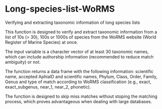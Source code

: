 # Long-species-list-WoRMS
 Verifying and extracting taxonomic information of long species lists

This function is designed to verify and extract taxonomic information from a list of 10s (> 30), 100s or 1000s of species from the WoRMS website (World Register of Marine Species) at once.

The input variable is a character vector of at least 30 taxonomic names, which can include authorship information (recommended to reduce match ambiguity) or not.

The function returns a data frame with the following information: scientific name, accepted AphiaID and scientific names, Phylum, Class, Order, Family, Genus and type of match according to WoRMS classification (e.g., exact, exact_subgenus, near_1, near_2, phonetic).

The function is designed to skip miss matches without stoping the matching process, which proves advantageous when dealing with large databases.

